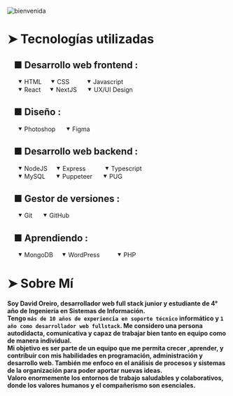 ![bienvenida](https://github.com/user-attachments/assets/c9acfb39-982c-4054-932e-571686875889)
# ➤ Tecnologías utilizadas
## &nbsp;&nbsp; ■ Desarrollo web frontend :
&nbsp;&nbsp;&nbsp;&nbsp;&nbsp;&nbsp;⯆ HTML&nbsp;&nbsp;&nbsp;&nbsp;&nbsp;⯆ CSS&nbsp;&nbsp;&nbsp;&nbsp;&nbsp;&nbsp;&nbsp;&nbsp;&nbsp;&nbsp;⯆ Javascript <br>
&nbsp;&nbsp;&nbsp;&nbsp;&nbsp;&nbsp;⯆ React&nbsp;&nbsp;&nbsp;&nbsp;&nbsp;⯆ NextJS&nbsp;&nbsp;&nbsp;&nbsp;&nbsp;&nbsp;⯆ UX/UI Design  <br>

## &nbsp;&nbsp; ■ Diseño :
&nbsp;&nbsp;&nbsp;&nbsp;&nbsp;&nbsp;⯆ Photoshop&nbsp;&nbsp;&nbsp;&nbsp;&nbsp;&nbsp;⯆ Figma <br>

## &nbsp;&nbsp; ■ Desarrollo web backend :
&nbsp;&nbsp;&nbsp;&nbsp;&nbsp;&nbsp;⯆ NodeJS&nbsp;&nbsp;&nbsp;&nbsp;&nbsp;⯆ Express&nbsp;&nbsp;&nbsp;&nbsp;&nbsp;&nbsp;&nbsp;&nbsp;&nbsp;&nbsp;&nbsp;⯆ Typescript <br>
&nbsp;&nbsp;&nbsp;&nbsp;&nbsp;&nbsp;⯆ MySQL&nbsp;&nbsp;&nbsp;&nbsp;&nbsp;&nbsp;⯆ Puppeteer&nbsp;&nbsp;&nbsp;&nbsp;&nbsp;&nbsp;⯆ PUG  <br>

## &nbsp;&nbsp; ■ Gestor de versiones :
&nbsp;&nbsp;&nbsp;&nbsp;&nbsp;&nbsp;⯆ Git&nbsp;&nbsp;&nbsp;&nbsp;&nbsp;&nbsp;⯆ GitHub <br>

## &nbsp;&nbsp; ■ Aprendiendo :
&nbsp;&nbsp;&nbsp;&nbsp;&nbsp;&nbsp;⯆ MongoDB&nbsp;&nbsp;&nbsp;&nbsp;&nbsp;⯆ WordPress&nbsp;&nbsp;&nbsp;&nbsp;&nbsp;&nbsp;&nbsp;&nbsp;&nbsp;&nbsp;⯆ PHP <br>

# ➤ Sobre Mí
#### Soy David Oreiro, desarrollador web full stack junior y estudiante de 4° año de Ingeniería en Sistemas de Información. <br> Tengo `más de 10 años de experiencia en soporte técnico` informático y `1 año como desarrollador web fullstack`. Me considero una persona autodidacta, comunicativa y capaz de trabajar bien tanto en equipo como de manera individual. <br> Mi objetivo es ser parte de un equipo que me permita crecer ,aprender, y contribuir con mis habilidades en programación, administración y desarrollo web. También me enfoco en el análisis de procesos y sistemas de la organización para poder aportar nuevas ideas. <br> Valoro enormemente los entornos de trabajo saludables y colaborativos, donde los valores humanos y el compañerismo son esenciales.
